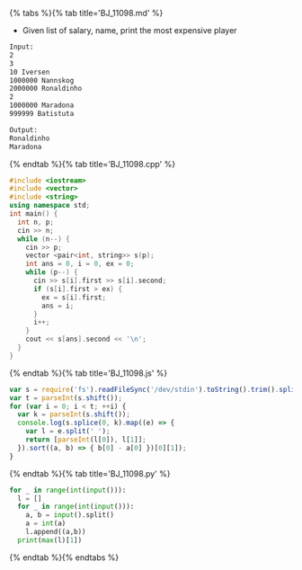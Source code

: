 {% tabs %}{% tab title='BJ_11098.md' %}

* Given list of salary, name, print the most expensive player

```txt
Input:
2
3
10 Iversen
1000000 Nannskog
2000000 Ronaldinho
2
1000000 Maradona
999999 Batistuta

Output:
Ronaldinho
Maradona
```

{% endtab %}{% tab title='BJ_11098.cpp' %}

```cpp
#include <iostream>
#include <vector>
#include <string>
using namespace std;
int main() {
  int n, p;
  cin >> n;
  while (n--) {
    cin >> p;
    vector <pair<int, string>> s(p);
    int ans = 0, i = 0, ex = 0;
    while (p--) {
      cin >> s[i].first >> s[i].second;
      if (s[i].first > ex) {
        ex = s[i].first;
        ans = i;
      }
      i++;
    }
    cout << s[ans].second << '\n';
  }
}
```

{% endtab %}{% tab title='BJ_11098.js' %}

```js
var s = require('fs').readFileSync('/dev/stdin').toString().trim().split('\n');
var t = parseInt(s.shift());
for (var i = 0; i < t; ++i) {
  var k = parseInt(s.shift());
  console.log(s.splice(0, k).map((e) => {
    var l = e.split(' ');
    return [parseInt(l[0]), l[1]];
  }).sort((a, b) => { b[0] - a[0] })[0][1]);
}
```

{% endtab %}{% tab title='BJ_11098.py' %}

```py
for _ in range(int(input())):
  l = []
  for _ in range(int(input())):
    a, b = input().split()
    a = int(a)
    l.append((a,b))
  print(max(l)[1])
```

{% endtab %}{% endtabs %}
